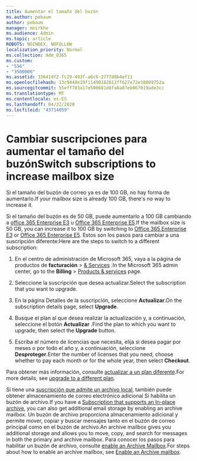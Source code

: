 ```yaml
---
title: Aumentar el tamaño del buzón
ms.author: pebaum
author: pebaum
manager: mnirkhe
ms.audience: Admin
ms.topic: article
ROBOTS: NOINDEX, NOFOLLOW
localization_priority: Normal
ms.collection: Adm_O365
ms.custom:
- "556"
- "3500006"
ms.assetid: 33641df2-fc29-493f-a6c6-2777d8b4ef11
ms.openlocfilehash: 13c9448e19f11490182612ff627e72e38809752a
ms.sourcegitcommit: 55eff703a17e500681d8fa6a87eb067019ade3cc
ms.translationtype: MT
ms.contentlocale: es-ES
ms.lasthandoff: 04/22/2020
ms.locfileid: "43714059"
---
```

# <a name="switch-subscriptions-to-increase-mailbox-size"></a><span data-ttu-id="9a9bf-102">Cambiar suscripciones para aumentar el tamaño del buzón</span><span class="sxs-lookup"><span data-stu-id="9a9bf-102">Switch subscriptions to increase mailbox size</span></span>

<span data-ttu-id="9a9bf-103">Si el tamaño del buzón de correo ya es de 100 GB, no hay forma de aumentarlo.</span><span class="sxs-lookup"><span data-stu-id="9a9bf-103">If your mailbox size is already 100 GB, there's no way to increase it.</span></span>
  
<span data-ttu-id="9a9bf-104">Si el tamaño del buzón es de 50 GB, puede aumentarlo a 100 GB cambiando a [office 365 Enterprise E3](https://products.office.com/business/office-365-enterprise-e3-business-software) u [Office 365 Enterprise E5](https://products.office.com/business/office-365-enterprise-e5-business-software).</span><span class="sxs-lookup"><span data-stu-id="9a9bf-104">If the mailbox size is 50 GB, you can increase it to 100 GB by switching to [Office 365 Enterprise E3](https://products.office.com/business/office-365-enterprise-e3-business-software) or [Office 365 Enterprise E5](https://products.office.com/business/office-365-enterprise-e5-business-software).</span></span> <span data-ttu-id="9a9bf-105">Estos son los pasos para cambiar a una suscripción diferente:</span><span class="sxs-lookup"><span data-stu-id="9a9bf-105">Here are the steps to switch to a different subscription:</span></span>
  
1. <span data-ttu-id="9a9bf-106">En el centro de administración de Microsoft 365, vaya a la página de productos de **facturación** \> [& Services](https://go.microsoft.com/fwlink/p/?linkid=842054) .</span><span class="sxs-lookup"><span data-stu-id="9a9bf-106">In the Microsoft 365 admin center, go to the **Billing** \> [Products & services](https://go.microsoft.com/fwlink/p/?linkid=842054) page.</span></span>

2. <span data-ttu-id="9a9bf-107">Seleccione la suscripción que desea actualizar.</span><span class="sxs-lookup"><span data-stu-id="9a9bf-107">Select the subscription that you want to upgrade.</span></span>

3. <span data-ttu-id="9a9bf-108">En la página Detalles de la suscripción, seleccione **Actualizar**.</span><span class="sxs-lookup"><span data-stu-id="9a9bf-108">On the subscription details page, select **Upgrade**.</span></span>

4. <span data-ttu-id="9a9bf-109">Busque el plan al que desea realizar la actualización y, a continuación, seleccione el botón **Actualizar** .</span><span class="sxs-lookup"><span data-stu-id="9a9bf-109">Find the plan to which you want to upgrade, then select the **Upgrade** button.</span></span>

5. <span data-ttu-id="9a9bf-110">Escriba el número de licencias que necesita, elija si desea pagar por meses o por todo el año y, a continuación, seleccione **Desproteger**.</span><span class="sxs-lookup"><span data-stu-id="9a9bf-110">Enter the number of licenses that you need, choose whether to pay each month or for the whole year, then select **Checkout**.</span></span>

<span data-ttu-id="9a9bf-111">Para obtener más información, consulte [actualizar a un plan diferente](https://docs.microsoft.com/office365/admin/subscriptions-and-billing/upgrade-to-different-plan).</span><span class="sxs-lookup"><span data-stu-id="9a9bf-111">For more details, see [upgrade to a different plan](https://docs.microsoft.com/office365/admin/subscriptions-and-billing/upgrade-to-different-plan).</span></span>

<span data-ttu-id="9a9bf-112">Si tiene una [suscripción que admite un archivo local](https://docs.microsoft.com/office365/servicedescriptions/exchange-online-archiving-service-description/exchange-online-archiving-service-description), también puede obtener almacenamiento de correo electrónico adicional Si habilita un buzón de archivo.</span><span class="sxs-lookup"><span data-stu-id="9a9bf-112">If you have a [Subscription that supports an In-place archive](https://docs.microsoft.com/office365/servicedescriptions/exchange-online-archiving-service-description/exchange-online-archiving-service-description), you can also get additional email storage by enabling an archive mailbox.</span></span> <span data-ttu-id="9a9bf-113">Un buzón de archivo proporciona almacenamiento adicional y permite mover, copiar y buscar mensajes tanto en el buzón de correo principal como en el buzón de archivo.</span><span class="sxs-lookup"><span data-stu-id="9a9bf-113">An archive mailbox gives you additional storage and allows you to move, copy, and search for messages in both the primary and archive mailbox.</span></span> <span data-ttu-id="9a9bf-114">Para conocer los pasos para habilitar un buzón de archivo, consulte [enable an Archive Mailbox](https://docs.microsoft.com/office365/securitycompliance/enable-archive-mailboxes).</span><span class="sxs-lookup"><span data-stu-id="9a9bf-114">For steps about how to enable an archive mailbox, see [Enable an Archive mailbox](https://docs.microsoft.com/office365/securitycompliance/enable-archive-mailboxes).</span></span>